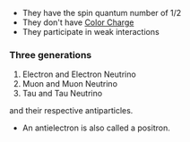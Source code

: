- They have the spin quantum number of 1/2
- They don't have [Color Charge](color%20charge.md)
- They participate in weak interactions

### Three generations
1. Electron and Electron Neutrino
2. Muon and Muon Neutrino
3. Tau and Tau Neutrino

and their respective antiparticles.

- An antielectron is also called a positron.